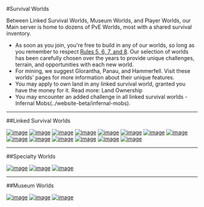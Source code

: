 ---
---
#Survival Worlds

Between Linked Survival Worlds, Museum Worlds, and Player Worlds, our Main server is home to dozens of PvE Worlds, most with a shared survival inventory.

* As soon as you join, you're free to build in any of our worlds, so long as you remember to respect [Rules 5, 6, 7, and 8](../website-beta/rules). Our selection of worlds has been carefully chosen over the years to provide unique challenges, terrain, and opportunities with each new world.
* For mining, we suggest Glorantha, Panau, and Hammerfell. Visit these worlds' pages for more information about their unique features.
* You may apply to own land in any linked survival world, granted you have the money for it. Read more: Land Ownership
* You may encounter an added challenge in all linked survival worlds - Infernal Mobs(../website-beta/infernal-mobs).

___

##Linked Survival Worlds

[![image](/website-beta/media/Worlds_Homeland.png)](../website-beta/homeland)
[![image](/website-beta/media/Worlds_Nether.png)](../website-beta/the-nether)
[![image](/website-beta/media/Worlds_End.png)](../website-beta/the-End)
[![image](/website-beta/media/Worlds_Earthsea.png)](../website-beta/earthsea)
[![image](/website-beta/media/Worlds_Glorantha.png)](../website-beta/glorantha)
[![image](/website-beta/media/Worlds_Iuvem.png)](../website-beta/iuvem)
[![image](/website-beta/media/Worlds_Hammerfell.png)](../website-beta/hammerfell)
[![image](/website-beta/media/Worlds_Tremoria.png)](../website-beta/tremoria)
[![image](/website-beta/media/Worlds_Remini.png)](../website-beta/land-of-reminiscence)
[![image](/website-beta/media/Worlds_Panau.png)](../website-beta/panau)
[![image](/website-beta/media/Worlds_Etheria.png)](../website-beta/etheria)
[![image](/website-beta/media/Worlds_Foundland.png)](../website-beta/foundland)
[![image](/website-beta/media/Worlds_Kaleida.png)](../website-beta/kaleida)
[![image](/website-beta/media/Worlds_Hoth.png)](../website-beta/hoth)

___

##Specialty Worlds

[![image](/website-beta/media/Worlds_Atlantis.png)](../website-beta/atlantis)
[![image](/website-beta/media/Worlds_IslandWorld.png)](../website-beta/islandworld)
[![image](/website-beta/media/Worlds_Skygrid.png)](../website-beta/skygrid)

___

##Museum Worlds

[![image](/website-beta/media/Worlds_Omor.png)](../website-beta/omor)
[![image](/website-beta/media/Worlds_Exodus.png)](../website-beta/exodus)
[![image](/website-beta/media/Worlds_Factions.png)](../website-beta/factions)
